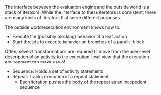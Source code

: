 
The interface between the evaluation engine and the outside world is a stack
of iterators. While the interface to these iterators is consistent, there 
are many kinds of iterators that serve different purposes.

The outside world/execution environment knows how to:
- Execute the (possibly blocking) behavior of a leaf action
- Start threads to execute behavior on branches of a parallel block

Often, several transformations are required to move from the 
user-level description of an activity to the execution-level view that
the execution environment can make use of. 

- Sequence: Holds a set of activity statements
- Repeat: Tracks execution of a repeat statement
  - Each iteration pushes the body of the repeat as an indepedent sequence
